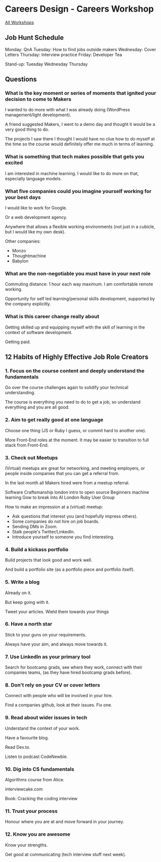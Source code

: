 # Careers Design - Careers Workshop

[All Workshops](README.md)

## Job Hunt Schedule

Monday: QnA
Tuesday: How to find jobs outside makers
Wednesday: Cover Letters
Thursday: Interview practice
Friday: Developer Tea

Stand-up: Tuesday Wednesday Thursday

## Questions

### What is the key moment or series of moments that ignited your decision to come to Makers

I wanted to do more with what I was already doing (WordPress management/light development).

A friend suggested Makers, I went to a demo day and thought it would be a very good thing to do.

The projects I saw there I thought I would have no clue how to do myself at the time so the course would definitely offer me much in terms of learning.

### What is something that tech makes possible that gets you excited

I am interested in machine learning. I would like to do more on that, especially language models.

### What five companies could you imagine yourself working for your best days

I would like to work for Google.

Or a web development agency.

Anywhere that allows a flexible working environments (not just in a cubicle, but I would like my own desk).

Other companies:

- Monzo
- Thoughtmachine
- Babylon

### What are the non-negotiable you must have in your next role

Commuting distance: 1 hour each way maximum. I am comfortable remote working.

Opportunity for self led learning/personal skills development, supported by the company explicitly.

### What is this career change really about

Getting skilled up and equipping myself with the skill of learning in the context of software development.

Getting paid.

## 12 Habits of Highly Effective Job Role Creators

### 1. Focus on the course content and deeply understand the fundamentals

Go over the course challenges again to solidify your technical understanding.

The course is everything you need to do to get a job, so understand everything and you are all good.

### 2. Aim to get really good at one language

Choose one thing (JS or Ruby I guess, or commit hard to another one).

More Front-End roles at the moment. It may be easier to transition to full stack from Front-End.

### 3. Check out Meetups

(Virtual) meetups are great for networking, and meeting employers, or people inside companies that you can get a referral from.

In the last month all Makers hired were from a  meetup referral.

Software Craftsmanship london
intro to open source
Beginners machine learning
Gow to break into AI
London Ruby User Group

How to make an impression at a (virtual) meetup:

- Ask questions that interest you (and hopefully impress others).
- Some companies do not hire on job boards.
- Sending DMs in Zoom.
- Stalk people's Twitter/LinkedIn.
- Introduce yourself to someone you find interesting.

### 4. Build a kickass portfolio

Build projects that look good and work well.

And build a portfolio site (as a portfolio piece and portfolio itself).

### 5. Write a blog

Already on it.

But keep going with it.

Tweet your articles. Wield them towards your things

### 6. Have a north star

Stick to your guns on your requirements.

Always have your aim, and always move towards it.

### 7. Use LinkedIn as your primary tool

Search for bootcamp grads, see where they work, connect with their companies teams, (as they have hired bootcamp grads before).

### 8. Don't rely on your CV or cover letters

Connect with people who will be involved in your hire.

Find a companies github, look at their issues. Fix one.

### 9. Read about wider issues in tech

Understand the context of your work.

Have a favourite blog.

Read Dev.to.

Listen to podcast CodeNewbie.

### 10. Dig into CS fundamentals

Algorithms course from Alice.

interviewcake.com

Book: Cracking the coding interview

### 11. Trust your process

Honour where you are at and move forward in your journey.

### 12. Know you are awesome

Know your strengths.

Get good at communicating (tech interview stuff next week).
